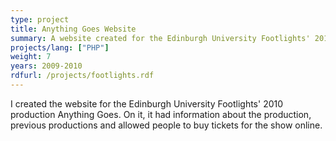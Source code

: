 ```yaml
---
type: project
title: Anything Goes Website
summary: A website created for the Edinburgh University Footlights' 2010 production Anything Goes.
projects/lang: ["PHP"]
weight: 7
years: 2009-2010
rdfurl: /projects/footlights.rdf
---
```

I created the website for the Edinburgh University Footlights' 2010 production Anything Goes.  On it, it had information about the production, previous productions and allowed people to buy tickets for the show online.